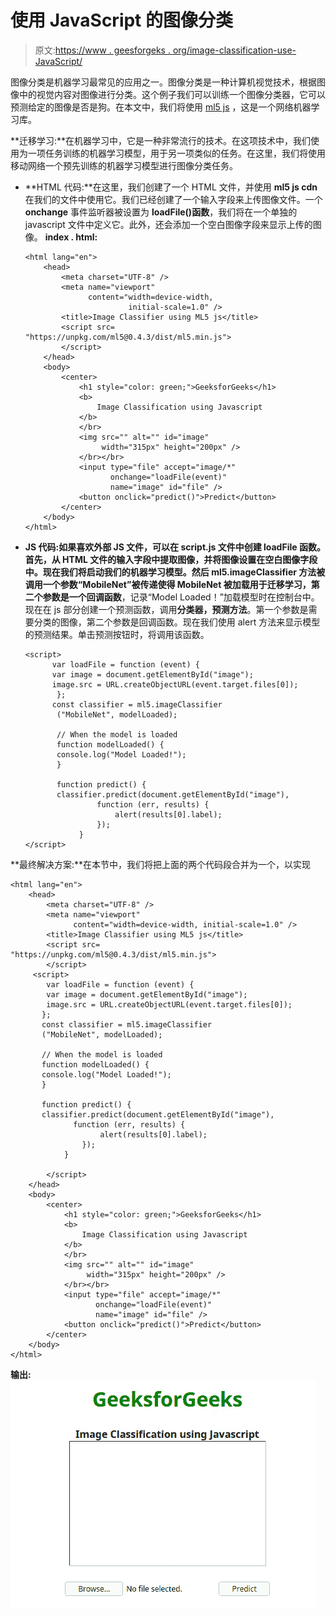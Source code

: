 # 使用 JavaScript 的图像分类

> 原文:[https://www . geesforgeks . org/image-classification-use-JavaScript/](https://www.geeksforgeeks.org/image-classification-using-javascript/)

图像分类是机器学习最常见的应用之一。图像分类是一种计算机视觉技术，根据图像中的视觉内容对图像进行分类。这个例子我们可以训练一个图像分类器，它可以预测给定的图像是否是狗。在本文中，我们将使用 [ml5 js](https://ml5js.org) ，这是一个网络机器学习库。

**迁移学习:**在机器学习中，它是一种非常流行的技术。在这项技术中，我们使用为一项任务训练的机器学习模型，用于另一项类似的任务。在这里，我们将使用移动网络一个预先训练的机器学习模型进行图像分类任务。

*   **HTML 代码:**在这里，我们创建了一个 HTML 文件，并使用 **ml5 js cdn** 在我们的文件中使用它。我们已经创建了一个输入字段来上传图像文件。一个 **onchange** 事件监听器被设置为 **loadFile()函数**，我们将在一个单独的 javascript 文件中定义它。此外，还会添加一个空白图像字段来显示上传的图像。
    **index . html:**

    ```
    <html lang="en">
        <head>
            <meta charset="UTF-8" />
            <meta name="viewport" 
                  content="width=device-width,
                           initial-scale=1.0" />
            <title>Image Classifier using ML5 js</title>
            <script src=
    "https://unpkg.com/ml5@0.4.3/dist/ml5.min.js">
            </script>
        </head>
        <body>
            <center>
                <h1 style="color: green;">GeeksforGeeks</h1>
                <b>
                    Image Classification using Javascript
                </b>
                </br>
                <img src="" alt="" id="image" 
                     width="315px" height="200px" />
                </br></br>
                <input type="file" accept="image/*" 
                       onchange="loadFile(event)" 
                       name="image" id="file" />
                <button onclick="predict()">Predict</button>
            </center>
        </body>
    </html>
    ```

*   **JS 代码:**如果喜欢外部 JS 文件，可以在 **script.js** 文件中创建 loadFile 函数。首先，从 HTML 文件的输入字段中提取图像，并将图像设置在空白图像字段中。现在我们将启动我们的机器学习模型。然后 **ml5.imageClassifier 方法**被调用一个参数**“MobileNet”**被传递使得 MobileNet 被加载用于迁移学习，第二个参数是一个**回调函数**，记录“Model Loaded！”加载模型时在控制台中。现在在 js 部分创建一个预测函数，调用**分类器，预测方法**。第一个参数是需要分类的图像，第二个参数是回调函数。现在我们使用 alert 方法来显示模型的预测结果。单击预测按钮时，将调用该函数。

    ```
    <script>
          var loadFile = function (event) {
          var image = document.getElementById("image");
          image.src = URL.createObjectURL(event.target.files[0]);
           };
          const classifier = ml5.imageClassifier
           ("MobileNet", modelLoaded);

           // When the model is loaded
           function modelLoaded() {
           console.log("Model Loaded!");
           }

           function predict() {
           classifier.predict(document.getElementById("image"), 
                    function (err, results) {
                        alert(results[0].label);
                    });
                }
    </script>
    ```

**最终解决方案:**在本节中，我们将把上面的两个代码段合并为一个，以实现

```
<html lang="en">
    <head>
        <meta charset="UTF-8" />
        <meta name="viewport" 
              content="width=device-width, initial-scale=1.0" />
        <title>Image Classifier using ML5 js</title>
        <script src=
"https://unpkg.com/ml5@0.4.3/dist/ml5.min.js">
        </script>
     <script>
        var loadFile = function (event) {
        var image = document.getElementById("image");
        image.src = URL.createObjectURL(event.target.files[0]);
       };
       const classifier = ml5.imageClassifier
       ("MobileNet", modelLoaded);

       // When the model is loaded
       function modelLoaded() {
       console.log("Model Loaded!");
       }

       function predict() {
       classifier.predict(document.getElementById("image"), 
              function (err, results) {
                    alert(results[0].label);
                });
            }

        </script>
    </head>
    <body>
        <center>
            <h1 style="color: green;">GeeksforGeeks</h1>
            <b>
                Image Classification using Javascript
            </b>
            </br>
            <img src="" alt="" id="image" 
                 width="315px" height="200px" />
            </br></br>
            <input type="file" accept="image/*" 
                   onchange="loadFile(event)" 
                   name="image" id="file" />
            <button onclick="predict()">Predict</button>
        </center>
    </body>
</html>
```

**输出:** ![](img/61f1bc6fbc109c12821fe9403a6f1a62.png)